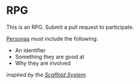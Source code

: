# RPG
This is an RPG. Submit a pull request to participate.

[Personas](Personas.md) must include the following:

* An identifier
* Something they are good at
* Why they are involved

_inspired by the [Scaffold System](https://vsca.blog/2021/02/20/the-scaffold-system/)._
